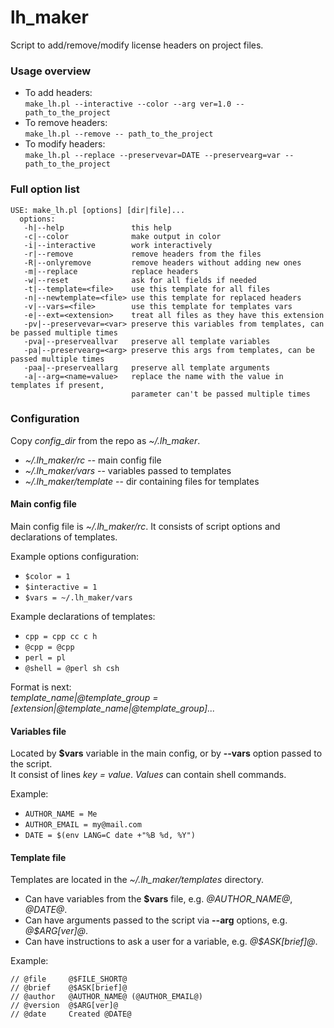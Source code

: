 lh_maker
========

Script to add/remove/modify license headers on project files.

### Usage overview ###

+ To add headers:  
`make_lh.pl --interactive --color --arg ver=1.0 -- path_to_the_project`
+ To remove headers:  
`make_lh.pl --remove -- path_to_the_project`
+ To modify headers:  
`make_lh.pl --replace --preservevar=DATE --preservearg=var -- path_to_the_project`

### Full option list ###

    USE: make_lh.pl [options] [dir|file]...  
      options:  
       -h|--help               this help  
       -c|--color              make output in color  
       -i|--interactive        work interactively  
       -r|--remove             remove headers from the files  
       -R|--onlyremove         remove headers without adding new ones  
       -m|--replace            replace headers  
       -w|--reset              ask for all fields if needed  
       -t|--template=<file>    use this template for all files  
       -n|--newtemplate=<file> use this template for replaced headers  
       -v|--vars=<file>        use this template for templates vars  
       -e|--ext=<extension>    treat all files as they have this extension  
       -pv|--preservevar=<var> preserve this variables from templates, can be passed multiple times  
       -pva|--preserveallvar   preserve all template variables  
       -pa|--preservearg=<arg> preserve this args from templates, can be passed multiple times  
       -paa|--preserveallarg   preserve all template arguments  
       -a|--arg=<name=value>   replace the name with the value in templates if present,
                               parameter can't be passed multiple times

### Configuration ###

Copy *config_dir* from the repo as *~/.lh_maker*.

* *~/.lh_maker/rc*        --  main config file
* *~/.lh_maker/vars*      --  variables passed to templates
* *~/.lh_maker/template*  --  dir containing files for templates

#### Main config file ####

Main config file is *~/.lh_maker/rc*. It consists of script options and declarations of templates.

Example options configuration:
- `$color = 1`
- `$interactive = 1`
- `$vars = ~/.lh_maker/vars`

Example declarations of templates:
- `cpp = cpp cc c h`
- `@cpp = @cpp`
- `perl = pl`
- `@shell = @perl sh csh`

Format is next:  
_template_name|@template_group = [extension|@template_name|@template_group]..._

#### Variables file ####

Located by **$vars** variable in the main config, or by **--vars** option passed to the script.  
It consist of lines *key = value*. *Values* can contain shell commands.

Example:
- `AUTHOR_NAME = Me`
- `AUTHOR_EMAIL = my@mail.com`
- `DATE = $(env LANG=C date +"%B %d, %Y")`

#### Template file ####

Templates are located in the *~/.lh_maker/templates* directory.
- Can have variables from the **$vars** file, e.g. *@AUTHOR_NAME@*, *@DATE@*.
- Can have arguments passed to the script via **--arg** options, e.g. *@$ARG[ver]@*.
- Can have instructions to ask a user for a variable, e.g. *@$ASK[brief]@*.

Example:

    // @file     @$FILE_SHORT@  
    // @brief    @$ASK[brief]@  
    // @author   @AUTHOR_NAME@ (@AUTHOR_EMAIL@)  
    // @version  @$ARG[ver]@  
    // @date     Created @DATE@


